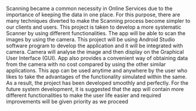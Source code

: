 Scanning became a common necessity in Online Services due to the importance of keeping the data in one place. For this purpose, there are many techniques diverted to make the Scanning process become simpler to our clients and users. This project is taken to develop a more systematic Scanner by using different functionalities. The app will be able to scan the images by using the camera. This project will be using Android Studio software program to develop the application and it will be integrated with camera. Camera will analyse the image and then display on the Graphical User Interface (GUI). App also provides a convenient way of obtaining data from the camera with no cost compared by using the other similar applications. This app can be used anytime and anywhere by the user who likes to take the advantages of the functionality simulated within the same.  As a result, the project has been developed smoothly and perfectly. For the future system development, it is suggested that the app will contain more different functionalities to make the user life easier and required improvements will be given priority as we proceed
